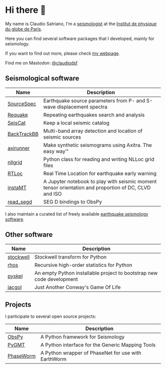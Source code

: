 # Hi there 👋

My name is Claudio Satriano, I'm a [seismologist](https://en.wikipedia.org/wiki/Seismology) at the [Institut de physique du globe de Paris](https://www.ipgp.fr).

Here you can find several software packages that I developed, mainly for seismology.

If you want to find out more, please check [my webpage](https://www.ipgp.fr/~satriano).

Find me on Mastodon: <a rel="me" href="https://mas.to/@claudiodsf">@claudiodsf</a>

## Seismological software

| Name | Description |
| ---- | ----------- |
| [SourceSpec](https://github.com/SeismicSource/sourcespec)  | Earthquake source parameters from P- and S-wave displacement spectra |
| [Requake](https://github.com/SeismicSource/requake) | Repeating earthquakes search and analysis |
| [SeisCat](https://github.com/SeismicSource/seiscat) | Keep a local seismic catalog |
| [BackTrackBB](https://github.com/BackTrackBB/backtrackbb) | Multi-band array detection and location of seismic sources |
| [axirunner](https://github.com/claudiodsf/axirunner) | Make synthetic seismograms using Axitra. The easy way™ |
| [nllgrid](https://github.com/claudiodsf/nllgrid) | Python class for reading and writing NLLoc grid files |
| [RTLoc](https://github.com/claudiodsf/rtloc) | Real Time Location for earthquake early warning |
| [instaMT](https://github.com/claudiodsf/instaMT) | A Jupyter notebook to play with seismic moment tensor orientation and proportion of DC, CLVD and ISO |
| [read_segd](https://github.com/claudiodsf/read_segd) | SEG D bindings to ObsPy |

I also maintain a curated list of freely available [earthquake seismology software](https://github.com/claudiodsf/earthquake_seismology_software).

## Other software

| Name | Description |
| ---- | ----------- |
| [stockwell](https://github.com/claudiodsf/stockwell) | Stockwell transform for Python |
| [rhos](https://github.com/claudiodsf/rhos) | Recursive high-order statistics for Python |
| [pyskel](https://github.com/claudiodsf/pyskel) | An empty Python installable project to bootstrap new code development |
| [jacgol](https://github.com/claudiodsf/jacgol) | Just Another Conway's Game Of Life |

## Projects

I participate to several open source projects:

| Name | Description |
| ---- | ----------- |
| [ObsPy](https://obspy.org) | A Python framework for Seismology |
| [PyGMT](https://www.pygmt.org) | A Python interface for the Generic Mapping Tools |
| [PhaseWorm](https://github.com/jmsaurel/phaseworm) | A Python wrapper of PhaseNet for use with EarthWorm |

<!--
**claudiodsf/claudiodsf** is a ✨ _special_ ✨ repository because its `README.md` (this file) appears on your GitHub profile.

Here are some ideas to get you started:

- 🔭 I’m currently working on ...
- 🌱 I’m currently learning ...
- 👯 I’m looking to collaborate on ...
- 🤔 I’m looking for help with ...
- 💬 Ask me about ...
- 📫 How to reach me: ...
- 😄 Pronouns: ...
- ⚡ Fun fact: ...
-->

